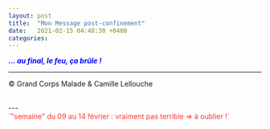```yaml
---
layout: post
title:  "Mon Message post-confinement"
date:   2021-02-15 04:48:30 +0400
categories: 
---
```



<span style="color: blue">***... au final, le feu, ça brûle !***</span>
<br/>


---
&copy;  Grand Corps Malade & Camille Lellouche

<br>
---

<br>
<span style="color: #ff3333">`"semaine" du 09 au 14 février : vraiment pas terrible => à oublier !`</span>
